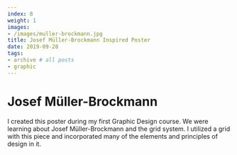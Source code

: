 ```yaml
---
index: 8
weight: 1
images:
- /images/muller-brockmann.jpg
title: Josef Müller-Brockmann Inspired Poster
date: 2019-09-28
tags:
- archive # all posts
- graphic
---
```


# Josef Müller-Brockmann
I created this poster during my first Graphic Design course. We were learning about Josef Müller-Brockmann and the grid system. I utilized a grid with this piece and incorporated many of the elements and principles of design in it.